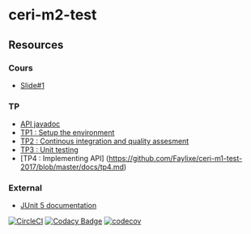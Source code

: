 # ceri-m2-test

## Resources

### Cours

- [Slide#1](https://github.com/Faylixe/ceri-m2-test-2017/blob/master/docs/cours.pdf)

### TP

- [API javadoc](http://faylixe.fr/ceri-m1-test-2017/javadoc)
- [TP1 : Setup the environment](https://github.com/Faylixe/ceri-m2-test-2017/blob/master/docs/tp1.md)
- [TP2 : Continous integration and quality assesment](https://github.com/Faylixe/ceri-m2-test-2017/blob/master/docs/tp2.md)
- [TP3 : Unit testing](https://github.com/Faylixe/ceri-m2-test-2017/blob/master/docs/tp3.md)
- [TP4 : Implementing API] (https://github.com/Faylixe/ceri-m1-test-2017/blob/master/docs/tp4.md)
### External

- [JUnit 5 documentation](http://junit.org/junit5/docs/current/user-guide)

[![CircleCI](https://circleci.com/gh/yangshuai194/ceri-m1-test-2017.svg?style=svg)](https://circleci.com/gh/yangshuai194/ceri-m1-test-2017)
[![Codacy Badge](https://api.codacy.com/project/badge/Grade/f4c8d511093e45f082b04f0c0d336b2b)](https://www.codacy.com/app/yangshuai194/ceri-m1-test-2017?utm_source=github.com&amp;utm_medium=referral&amp;utm_content=yangshuai194/ceri-m1-test-2017&amp;utm_campaign=Badge_Grade)
[![codecov](https://codecov.io/gh/yangshuai194/ceri-m1-test-2017/branch/master/graph/badge.svg)](https://codecov.io/gh/yangshuai194/ceri-m1-test-2017)

